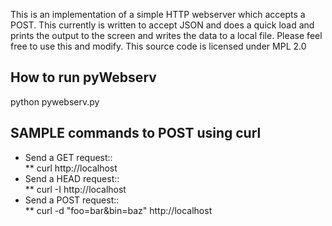 
This is an implementation of a simple HTTP webserver which accepts a POST. This currently is written to accept JSON and does a quick load and prints the output to the screen and writes the data to a local file. Please feel free to use this and modify. This source code is licensed under MPL 2.0

## How to run pyWebserv
python pywebserv.py <port number>

## SAMPLE commands to POST using curl
* Send a GET request::    
** curl http://localhost
* Send a HEAD request::   
** curl -I http://localhost
* Send a POST request::   
** curl -d "foo=bar&bin=baz" http://localhost
